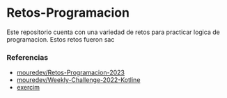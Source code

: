 # Retos-Programacion

<p>Este repositorio cuenta con una variedad de retos para practicar logica de programacion. Estos retos fueron sac</p>


### Referencias

- [mouredev/Retos-Programacion-2023](https://github.com/mouredev/retos-programacion-2023)
- [mouredev/Weekly-Challenge-2022-Kotline](https://github.com/mouredev/Weekly-Challenge-2022-Kotlin)
- [exercim](https://exercism.org/)


